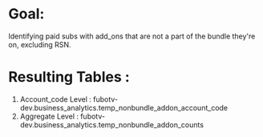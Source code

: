 # Goal:
Identifying paid subs with add_ons that are not a part of the bundle they're on, excluding RSN.

# Resulting Tables :

1. Account_code Level : fubotv-dev.business_analytics.temp_nonbundle_addon_account_code
2. Aggregate Level :
fubotv-dev.business_analytics.temp_nonbundle_addon_counts